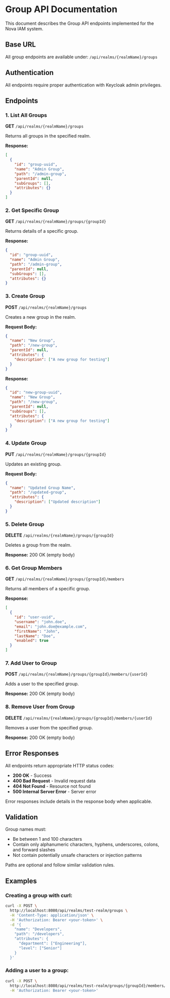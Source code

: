 # Group API Documentation

This document describes the Group API endpoints implemented for the Nova IAM system.

## Base URL
All group endpoints are available under: `/api/realms/{realmName}/groups`

## Authentication
All endpoints require proper authentication with Keycloak admin privileges.

## Endpoints

### 1. List All Groups
**GET** `/api/realms/{realmName}/groups`

Returns all groups in the specified realm.

**Response:**
```json
[
  {
    "id": "group-uuid",
    "name": "Admin Group",
    "path": "/admin-group",
    "parentId": null,
    "subGroups": [],
    "attributes": {}
  }
]
```

### 2. Get Specific Group
**GET** `/api/realms/{realmName}/groups/{groupId}`

Returns details of a specific group.

**Response:**
```json
{
  "id": "group-uuid",
  "name": "Admin Group",
  "path": "/admin-group",
  "parentId": null,
  "subGroups": [],
  "attributes": {}
}
```

### 3. Create Group
**POST** `/api/realms/{realmName}/groups`

Creates a new group in the realm.

**Request Body:**
```json
{
  "name": "New Group",
  "path": "/new-group",
  "parentId": null,
  "attributes": {
    "description": ["A new group for testing"]
  }
}
```

**Response:**
```json
{
  "id": "new-group-uuid",
  "name": "New Group",
  "path": "/new-group",
  "parentId": null,
  "subGroups": [],
  "attributes": {
    "description": ["A new group for testing"]
  }
}
```

### 4. Update Group
**PUT** `/api/realms/{realmName}/groups/{groupId}`

Updates an existing group.

**Request Body:**
```json
{
  "name": "Updated Group Name",
  "path": "/updated-group",
  "attributes": {
    "description": ["Updated description"]
  }
}
```

### 5. Delete Group
**DELETE** `/api/realms/{realmName}/groups/{groupId}`

Deletes a group from the realm.

**Response:** 200 OK (empty body)

### 6. Get Group Members
**GET** `/api/realms/{realmName}/groups/{groupId}/members`

Returns all members of a specific group.

**Response:**
```json
[
  {
    "id": "user-uuid",
    "username": "john.doe",
    "email": "john.doe@example.com",
    "firstName": "John",
    "lastName": "Doe",
    "enabled": true
  }
]
```

### 7. Add User to Group
**POST** `/api/realms/{realmName}/groups/{groupId}/members/{userId}`

Adds a user to the specified group.

**Response:** 200 OK (empty body)

### 8. Remove User from Group
**DELETE** `/api/realms/{realmName}/groups/{groupId}/members/{userId}`

Removes a user from the specified group.

**Response:** 200 OK (empty body)

## Error Responses

All endpoints return appropriate HTTP status codes:

- **200 OK** - Success
- **400 Bad Request** - Invalid request data
- **404 Not Found** - Resource not found
- **500 Internal Server Error** - Server error

Error responses include details in the response body when applicable.

## Validation

Group names must:
- Be between 1 and 100 characters
- Contain only alphanumeric characters, hyphens, underscores, colons, and forward slashes
- Not contain potentially unsafe characters or injection patterns

Paths are optional and follow similar validation rules.

## Examples

### Creating a group with curl:
```bash
curl -X POST \
  http://localhost:8080/api/realms/test-realm/groups \
  -H 'Content-Type: application/json' \
  -H 'Authorization: Bearer <your-token>' \
  -d '{
    "name": "Developers",
    "path": "/developers",
    "attributes": {
      "department": ["Engineering"],
      "level": ["Senior"]
    }
  }'
```

### Adding a user to a group:
```bash
curl -X POST \
  http://localhost:8080/api/realms/test-realm/groups/{groupId}/members/{userId} \
  -H 'Authorization: Bearer <your-token>'
```